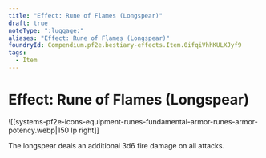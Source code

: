 ```yaml
---
title: "Effect: Rune of Flames (Longspear)"
draft: true
noteType: ":luggage:"
aliases: "Effect: Rune of Flames (Longspear)"
foundryId: Compendium.pf2e.bestiary-effects.Item.0ifqiVhhKULXJyf9
tags:
  - Item
---
```


# Effect: Rune of Flames (Longspear)
![[systems-pf2e-icons-equipment-runes-fundamental-armor-runes-armor-potency.webp|150 lp right]]

The longspear deals an additional 3d6 fire damage on all attacks.
